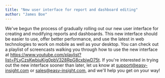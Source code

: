 ```yaml
---
title: "New user interface for report and dashboard editing"
author: "James Boe"
---
```

We've begun the process of gradually rolling out our new user interface for creating and modifying reports and dashboards.<!--more--> This new interface should be easier to use, offer better performance, and use the latest in web technologies to work on mobile as well as your desktop. You can check out a playlist of screencasts walking you through how to use the new interface at <a href="https://www.youtube.com/playlist?list=PLyCzsKwbjuKig0pbV328RpG8cxbjwD75t">https://www.youtube.com/playlist?list=PLyCzsKwbjuKig0pbV328RpG8cxbjwD75t</a>. If you're interested in trying out the new interface sooner than later, let us know at support@easy-insight.com or sales@easy-insight.com, and we'll help you get on your way!